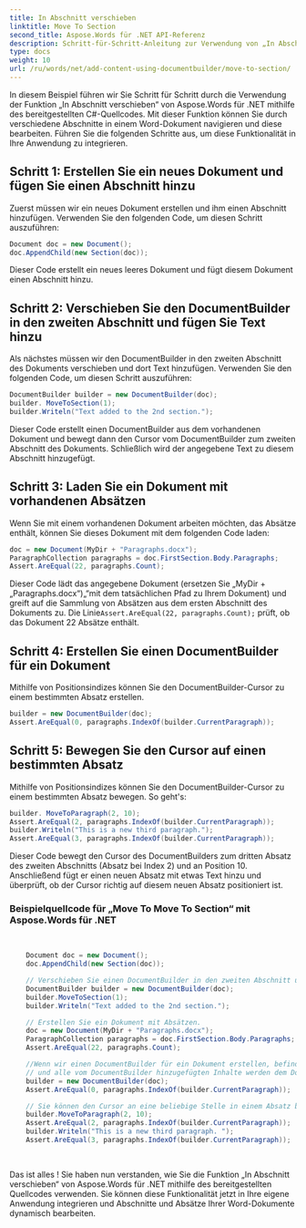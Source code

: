 ```yaml
---
title: In Abschnitt verschieben
linktitle: Move To Section
second_title: Aspose.Words für .NET API-Referenz
description: Schritt-für-Schritt-Anleitung zur Verwendung von „In Abschnitt verschieben“ in Aspose.Words für .NET zum Bearbeiten von Abschnitten und Absätzen in Word-Dokumenten.
type: docs
weight: 10
url: /ru/words/net/add-content-using-documentbuilder/move-to-section/
---
```


In diesem Beispiel führen wir Sie Schritt für Schritt durch die Verwendung der Funktion „In Abschnitt verschieben“ von Aspose.Words für .NET mithilfe des bereitgestellten C#-Quellcodes. Mit dieser Funktion können Sie durch verschiedene Abschnitte in einem Word-Dokument navigieren und diese bearbeiten. Führen Sie die folgenden Schritte aus, um diese Funktionalität in Ihre Anwendung zu integrieren.

## Schritt 1: Erstellen Sie ein neues Dokument und fügen Sie einen Abschnitt hinzu

Zuerst müssen wir ein neues Dokument erstellen und ihm einen Abschnitt hinzufügen. Verwenden Sie den folgenden Code, um diesen Schritt auszuführen:

```csharp
Document doc = new Document();
doc.AppendChild(new Section(doc));
```

Dieser Code erstellt ein neues leeres Dokument und fügt diesem Dokument einen Abschnitt hinzu.

## Schritt 2: Verschieben Sie den DocumentBuilder in den zweiten Abschnitt und fügen Sie Text hinzu

Als nächstes müssen wir den DocumentBuilder in den zweiten Abschnitt des Dokuments verschieben und dort Text hinzufügen. Verwenden Sie den folgenden Code, um diesen Schritt auszuführen:

```csharp
DocumentBuilder builder = new DocumentBuilder(doc);
builder. MoveToSection(1);
builder.Writeln("Text added to the 2nd section.");
```

Dieser Code erstellt einen DocumentBuilder aus dem vorhandenen Dokument und bewegt dann den Cursor vom DocumentBuilder zum zweiten Abschnitt des Dokuments. Schließlich wird der angegebene Text zu diesem Abschnitt hinzugefügt.

## Schritt 3: Laden Sie ein Dokument mit vorhandenen Absätzen

Wenn Sie mit einem vorhandenen Dokument arbeiten möchten, das Absätze enthält, können Sie dieses Dokument mit dem folgenden Code laden:

```csharp
doc = new Document(MyDir + "Paragraphs.docx");
ParagraphCollection paragraphs = doc.FirstSection.Body.Paragraphs;
Assert.AreEqual(22, paragraphs.Count);
```

Dieser Code lädt das angegebene Dokument (ersetzen Sie „MyDir + „Paragraphs.docx“)„“mit dem tatsächlichen Pfad zu Ihrem Dokument) und greift auf die Sammlung von Absätzen aus dem ersten Abschnitt des Dokuments zu. Die Linie`Assert.AreEqual(22, paragraphs.Count);` prüft, ob das Dokument 22 Absätze enthält.

## Schritt 4: Erstellen Sie einen DocumentBuilder für ein Dokument

Mithilfe von Positionsindizes können Sie den DocumentBuilder-Cursor zu einem bestimmten Absatz erstellen.

```csharp
builder = new DocumentBuilder(doc);
Assert.AreEqual(0, paragraphs.IndexOf(builder.CurrentParagraph));
```

## Schritt 5: Bewegen Sie den Cursor auf einen bestimmten Absatz


Mithilfe von Positionsindizes können Sie den DocumentBuilder-Cursor zu einem bestimmten Absatz bewegen. So geht's:

```csharp
builder. MoveToParagraph(2, 10);
Assert.AreEqual(2, paragraphs.IndexOf(builder.CurrentParagraph));
builder.Writeln("This is a new third paragraph.");
Assert.AreEqual(3, paragraphs.IndexOf(builder.CurrentParagraph));
```

Dieser Code bewegt den Cursor des DocumentBuilders zum dritten Absatz des zweiten Abschnitts (Absatz bei Index 2) und an Position 10. Anschließend fügt er einen neuen Absatz mit etwas Text hinzu und überprüft, ob der Cursor richtig auf diesem neuen Absatz positioniert ist.

### Beispielquellcode für „Move To Move To Section“ mit Aspose.Words für .NET

```csharp

	
	Document doc = new Document();
	doc.AppendChild(new Section(doc));

	// Verschieben Sie einen DocumentBuilder in den zweiten Abschnitt und fügen Sie Text hinzu.
	DocumentBuilder builder = new DocumentBuilder(doc);
	builder.MoveToSection(1);
	builder.Writeln("Text added to the 2nd section.");

	// Erstellen Sie ein Dokument mit Absätzen.
	doc = new Document(MyDir + "Paragraphs.docx");
	ParagraphCollection paragraphs = doc.FirstSection.Body.Paragraphs;
	Assert.AreEqual(22, paragraphs.Count);

	//Wenn wir einen DocumentBuilder für ein Dokument erstellen, befindet sich sein Cursor standardmäßig ganz am Anfang des Dokuments.
	// und alle vom DocumentBuilder hinzugefügten Inhalte werden dem Dokument einfach vorangestellt.
	builder = new DocumentBuilder(doc);
	Assert.AreEqual(0, paragraphs.IndexOf(builder.CurrentParagraph));

	// Sie können den Cursor an eine beliebige Stelle in einem Absatz bewegen.
	builder.MoveToParagraph(2, 10);
	Assert.AreEqual(2, paragraphs.IndexOf(builder.CurrentParagraph));
	builder.Writeln("This is a new third paragraph. ");
	Assert.AreEqual(3, paragraphs.IndexOf(builder.CurrentParagraph));
	
        
```

Das ist alles ! Sie haben nun verstanden, wie Sie die Funktion „In Abschnitt verschieben“ von Aspose.Words für .NET mithilfe des bereitgestellten Quellcodes verwenden. Sie können diese Funktionalität jetzt in Ihre eigene Anwendung integrieren und Abschnitte und Absätze Ihrer Word-Dokumente dynamisch bearbeiten.

